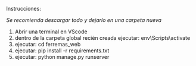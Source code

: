 Instrucciones:

*Se recomienda descargar todo y dejarlo en una carpeta nueva*


1. Abrir una terminal en VScode
2. dentro de la carpeta global recién creada ejecutar: env\Scripts\activate
3. ejecutar: cd ferremas_web
4. ejecutar: pip install -r requirements.txt
5. ejecutar: python manage.py runserver
